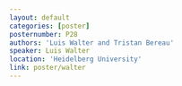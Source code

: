 ```yaml
---
layout: default
categories: [poster]
posternumber: P28
authors: 'Luis Walter and Tristan Bereau'
speaker: Luis Walter 
location: 'Heidelberg University'
link: poster/walter
---
```

